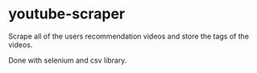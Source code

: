 # youtube-scraper
Scrape all of the users recommendation videos and store the tags of the videos.

Done with selenium and csv library.
